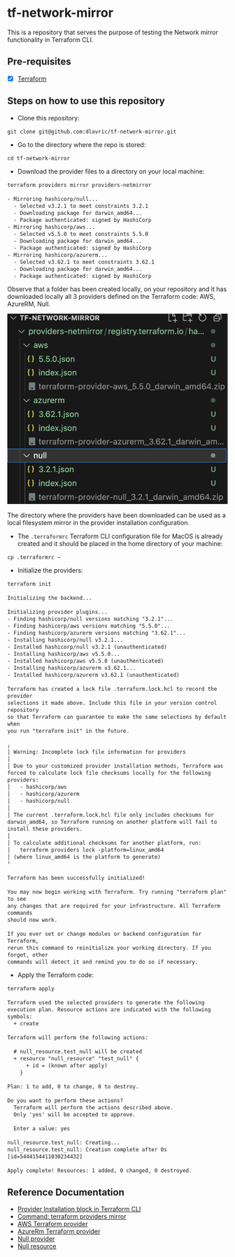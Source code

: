 # tf-network-mirror

This is a repository that serves the purpose of testing the Network mirror functionality in Terraform CLI.


## Pre-requisites

- [X] [Terraform](https://www.terraform.io/downloads)

## Steps on how to use this repository

- Clone this repository:
```shell
git clone git@github.com:dlavric/tf-network-mirror.git
```

- Go to the directory where the repo is stored:
```shell
cd tf-network-mirror
```

- Download the provider files to a directory on your local machine:
```shell
terraform providers mirror providers-netmirror

- Mirroring hashicorp/null...
  - Selected v3.2.1 to meet constraints 3.2.1
  - Downloading package for darwin_amd64...
  - Package authenticated: signed by HashiCorp
- Mirroring hashicorp/aws...
  - Selected v5.5.0 to meet constraints 5.5.0
  - Downloading package for darwin_amd64...
  - Package authenticated: signed by HashiCorp
- Mirroring hashicorp/azurerm...
  - Selected v3.62.1 to meet constraints 3.62.1
  - Downloading package for darwin_amd64...
  - Package authenticated: signed by HashiCorp
```

Observe that a folder has been created locally, on your repository and it has downloaded locally all 3 providers 
defined on the Terraform code: AWS, AzureRM, Null.

![Providerpicture](https://github.com/dlavric/tf-network-mirror/blob/main/pictures/provider-picture.png)

The directory where the providers have been downloaded can be used as a local filesystem mirror in the 
provider installation configuration.

- The `.terraformrc` Terraform CLI configuration file for MacOS is already created and it should be placed in the home directory of your machine:
```shell
cp .terraformrc ~
```

- Initialize the providers:
```shell
terraform init

Initializing the backend...

Initializing provider plugins...
- Finding hashicorp/null versions matching "3.2.1"...
- Finding hashicorp/aws versions matching "5.5.0"...
- Finding hashicorp/azurerm versions matching "3.62.1"...
- Installing hashicorp/null v3.2.1...
- Installed hashicorp/null v3.2.1 (unauthenticated)
- Installing hashicorp/aws v5.5.0...
- Installed hashicorp/aws v5.5.0 (unauthenticated)
- Installing hashicorp/azurerm v3.62.1...
- Installed hashicorp/azurerm v3.62.1 (unauthenticated)

Terraform has created a lock file .terraform.lock.hcl to record the provider
selections it made above. Include this file in your version control repository
so that Terraform can guarantee to make the same selections by default when
you run "terraform init" in the future.

╷
│ Warning: Incomplete lock file information for providers
│ 
│ Due to your customized provider installation methods, Terraform was forced to calculate lock file checksums locally for the following providers:
│   - hashicorp/aws
│   - hashicorp/azurerm
│   - hashicorp/null
│ 
│ The current .terraform.lock.hcl file only includes checksums for darwin_amd64, so Terraform running on another platform will fail to install these providers.
│ 
│ To calculate additional checksums for another platform, run:
│   terraform providers lock -platform=linux_amd64
│ (where linux_amd64 is the platform to generate)
╵

Terraform has been successfully initialized!

You may now begin working with Terraform. Try running "terraform plan" to see
any changes that are required for your infrastructure. All Terraform commands
should now work.

If you ever set or change modules or backend configuration for Terraform,
rerun this command to reinitialize your working directory. If you forget, other
commands will detect it and remind you to do so if necessary.
```

- Apply the Terraform code:
```shell
terraform apply

Terraform used the selected providers to generate the following execution plan. Resource actions are indicated with the following symbols:
  + create

Terraform will perform the following actions:

  # null_resource.test_null will be created
  + resource "null_resource" "test_null" {
      + id = (known after apply)
    }

Plan: 1 to add, 0 to change, 0 to destroy.

Do you want to perform these actions?
  Terraform will perform the actions described above.
  Only 'yes' will be accepted to approve.

  Enter a value: yes

null_resource.test_null: Creating...
null_resource.test_null: Creation complete after 0s [id=5444154411030234432]

Apply complete! Resources: 1 added, 0 changed, 0 destroyed.
```

## Reference Documentation

- [Provider Installation block in Terraform CLI](https://developer.hashicorp.com/terraform/cli/config/config-file#explicit-installation-method-configuration)
- [Command: terraform providers mirror](https://developer.hashicorp.com/terraform/cli/commands/providers/mirror)
- [AWS Terraform provider](https://registry.terraform.io/providers/hashicorp/aws/latest)
- [AzureRm Terraform provider](https://registry.terraform.io/providers/hashicorp/azurerm/latest)
- [Null provider](https://registry.terraform.io/providers/hashicorp/null/latest)
- [Null resource](https://registry.terraform.io/providers/hashicorp/null/latest/docs/resources/resource?source=post_page---------------------------)
